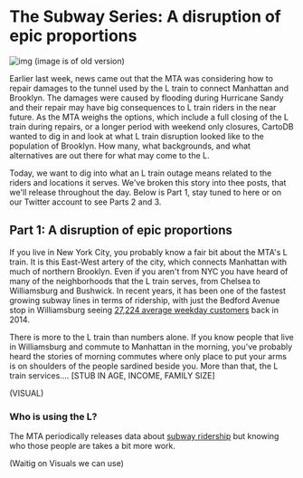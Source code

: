 # The Subway Series: A disruption of epic proportions

![img](brooklyn-network.png) (image is of old version)

Earlier last week, news came out that the MTA was considering how to repair damages to the tunnel used by the L train to connect Manhattan and Brooklyn. The damages were caused by flooding during Hurricane Sandy and their repair may have big consequences to L train riders in the near future. As the MTA weighs the options, which include a full closing of the L train during repairs, or a longer period with weekend only closures, CartoDB wanted to dig in and look at what L train disruption looked like to the population of Brooklyn. How many, what backgrounds, and what alternatives are out there for what may come to the L.

Today, we want to dig into what an L train outage means related to the riders and locations it serves. We've broken this story into thee posts, that we'll release throughout the day. Below is Part 1, stay tuned to here or on our Twitter account to see Parts 2 and 3.

## Part 1: A disruption of epic proportions

If you live in New York City, you probably know a fair bit about the MTA's L train. It is this East-West artery of the city, which connects Manhattan with much of northern Brooklyn. Even if you aren't from NYC you have heard of many of the neighborhoods that the L train serves, from Chelsea to Williamsburg and Bushwick. In recent years, it has been one of the fastest growing subway lines in terms of ridership, with just the Bedford Avenue stop in Williamsburg seeing [27,224 average weekday customers](http://www.mta.info/news-subway-new-york-city-transit/2015/04/20/subway-ridership-surges-26-one-year) back in 2014.

There is more to the L train than numbers alone. If you know people that live in Williamsburg and commute to Manhattan in the morning, you've probably heard the stories of morning commutes where only place to put your arms is on shoulders of the people sardined beside you. More than  that, the L train services.... [STUB IN AGE, INCOME, FAMILY SIZE]

(VISUAL)

### Who is using the L?

The MTA periodically releases data about [subway ridership](http://web.mta.info/nyct/facts/ridership/) but knowing who those people are takes a bit more work.

(Waitig on Visuals we can use)
